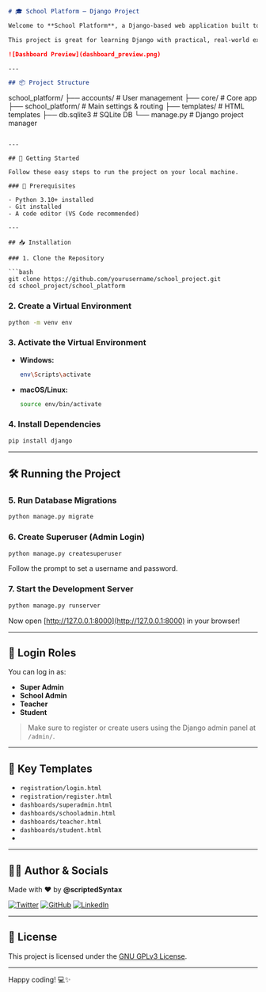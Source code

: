 ```markdown
# 🎓 School Platform – Django Project

Welcome to **School Platform**, a Django-based web application built to simulate a multi-user school system with roles like **Super Admin**, **Admin**, **Teacher**, and **Student**.

This project is great for learning Django with practical, real-world examples of authentication, dashboards, templates, and models.

![Dashboard Preview](dashboard_preview.png)

---

## 📦 Project Structure

```

school\_platform/
├── accounts/            # User management
├── core/                # Core app
├── school\_platform/     # Main settings & routing
├── templates/           # HTML templates
├── db.sqlite3           # SQLite DB
└── manage.py            # Django project manager

````

---

## 🚀 Getting Started

Follow these easy steps to run the project on your local machine.

### 🔧 Prerequisites

- Python 3.10+ installed
- Git installed
- A code editor (VS Code recommended)

---

## 📥 Installation

### 1. Clone the Repository

```bash
git clone https://github.com/yourusername/school_project.git
cd school_project/school_platform
````

### 2. Create a Virtual Environment

```bash
python -m venv env
```

### 3. Activate the Virtual Environment

* **Windows:**

  ```bash
  env\Scripts\activate
  ```

* **macOS/Linux:**

  ```bash
  source env/bin/activate
  ```

### 4. Install Dependencies

```bash
pip install django
```

---

## 🛠️ Running the Project

### 5. Run Database Migrations

```bash
python manage.py migrate
```

### 6. Create Superuser (Admin Login)

```bash
python manage.py createsuperuser
```

Follow the prompt to set a username and password.

### 7. Start the Development Server

```bash
python manage.py runserver
```

Now open [http://127.0.0.1:8000](http://127.0.0.1:8000) in your browser!

---

## 🔐 Login Roles

You can log in as:

* **Super Admin**
* **School Admin**
* **Teacher**
* **Student**

> Make sure to register or create users using the Django admin panel at `/admin/`.

---

## 📁 Key Templates

* `registration/login.html`
* `registration/register.html`
* `dashboards/superadmin.html`
* `dashboards/schooladmin.html`
* `dashboards/teacher.html`
* `dashboards/student.html`
* 
---

## 🙋‍♂️ Author & Socials

Made with ❤️ by **@scriptedSyntax**

[![Twitter](https://img.shields.io/badge/Twitter-1DA1F2?style=flat\&logo=twitter\&logoColor=white)](https://twitter.com/scriptedSyntax)
[![GitHub](https://img.shields.io/badge/GitHub-000?style=flat\&logo=github\&logoColor=white)](https://github.com/scriptedSyntax)
[![LinkedIn](https://img.shields.io/badge/LinkedIn-0077B5?style=flat\&logo=linkedin\&logoColor=white)](https://www.linkedin.com/in/scriptedsyntax)

---

## 📝 License

This project is licensed under the [GNU GPLv3 License](LICENSE).

---

Happy coding! 💻✨

```
```
